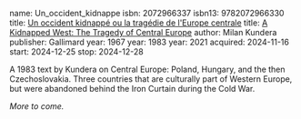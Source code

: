 name: Un_occident_kidnappe
isbn: 2072966337
isbn13: 9782072966330
title: [Un occident kidnapp&eacute; ou la trag&eacute;die de l'Europe centrale](https://a.co/d/3PPWDXp)
title: [A Kidnapped West: The Tragedy of Central Europe](https://a.co/d/78zLasa)
author: Milan Kundera
publisher: Gallimard
year: 1967
year: 1983
year: 2021
acquired: 2024-11-16
start: 2024-12-25
stop: 2024-12-28

A 1983 text by Kundera on Central Europe: Poland, Hungary, and the then
Czechoslovakia.  Three countries that are culturally part of Western Europe, but
were abandoned behind the Iron Curtain during the Cold War.

_More to come._
